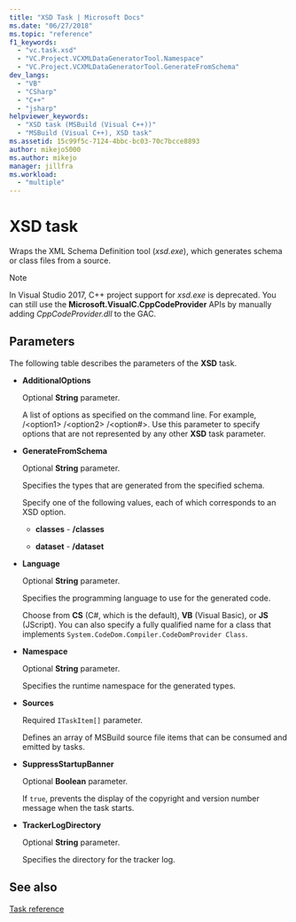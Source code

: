 ```yaml
---
title: "XSD Task | Microsoft Docs"
ms.date: "06/27/2018"
ms.topic: "reference"
f1_keywords: 
  - "vc.task.xsd"
  - "VC.Project.VCXMLDataGeneratorTool.Namespace"
  - "VC.Project.VCXMLDataGeneratorTool.GenerateFromSchema"
dev_langs: 
  - "VB"
  - "CSharp"
  - "C++"
  - "jsharp"
helpviewer_keywords: 
  - "XSD task (MSBuild (Visual C++))"
  - "MSBuild (Visual C++), XSD task"
ms.assetid: 15c99f5c-7124-4bbc-bc03-70c7bcce8893
author: mikejo5000
ms.author: mikejo
manager: jillfra
ms.workload: 
  - "multiple"
---
```

# XSD task
Wraps the XML Schema Definition tool (*xsd.exe*), which generates schema or class files from a source.  

> [!NOTE]
> In Visual Studio 2017, C++ project support for *xsd.exe* is deprecated. You can still use the **Microsoft.VisualC.CppCodeProvider** APIs by manually adding *CppCodeProvider.dll* to the GAC. 
  
## Parameters  
 The following table describes the parameters of the **XSD** task.  
  
-   **AdditionalOptions**  
  
     Optional **String** parameter.  
  
     A list of options as specified on the command line. For example, /\<option1> /\<option2> /\<option#>. Use this parameter to specify options that are not represented by any other **XSD** task parameter.  
  
-   **GenerateFromSchema**  
  
     Optional **String** parameter.  
  
     Specifies the types that are generated from the specified schema.  
  
     Specify one of the following values, each of which corresponds to an XSD option.  
  
    -   **classes** - **/classes**  
  
    -   **dataset** - **/dataset**  
  
-   **Language**  
  
     Optional **String** parameter.  
  
     Specifies the programming language to use for the generated code.  
  
     Choose from **CS** (C#, which is the default), **VB** (Visual Basic), or **JS** (JScript). You can also specify a fully qualified name for a class that implements `System.CodeDom.Compiler.CodeDomProvider Class`.  
  
-   **Namespace**  
  
     Optional **String** parameter.  
  
     Specifies the runtime namespace for the generated types.  
  
-   **Sources**  
  
     Required `ITaskItem[]` parameter.  
  
     Defines an array of MSBuild source file items that can be consumed and emitted by tasks.  
  
-   **SuppressStartupBanner**  
  
     Optional **Boolean** parameter.  
  
     If `true`, prevents the display of the copyright and version number message when the task starts.  
  
-   **TrackerLogDirectory**  
  
     Optional **String** parameter.  
  
     Specifies the directory for the tracker log.  
  
## See also  
 [Task reference](../msbuild/msbuild-task-reference.md)